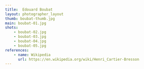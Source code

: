 ```yaml
---
title:  Edouard Boubat
layout: photographer_layout
thumb: boubat-thumb.jpg
main: boubat-01.jpg
shots:
    - boubat-02.jpg
    - boubat-03.jpg
    - boubat-04.jpg
    - boubat-05.jpg
references:
    - name: Wikipedia
      url: https://en.wikipedia.org/wiki/Henri_Cartier-Bresson
---
```

